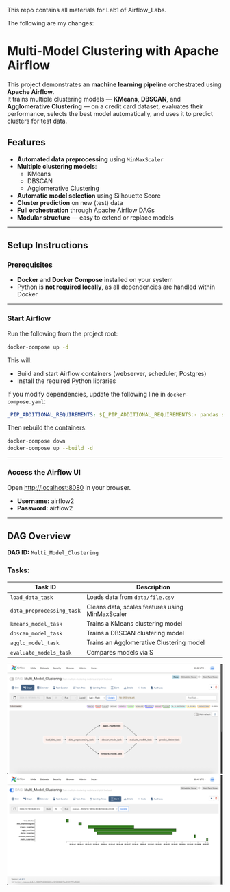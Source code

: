 This repo contains all materials for Lab1 of Airflow_Labs.

The following are my changes:
# Multi-Model Clustering with Apache Airflow

This project demonstrates an **machine learning pipeline** orchestrated using **Apache Airflow**.  
It trains multiple clustering models — **KMeans**, **DBSCAN**, and **Agglomerative Clustering** — on a credit card dataset, evaluates their performance, selects the best model automatically, and uses it to predict clusters for test data.

## Features

- **Automated data preprocessing** using `MinMaxScaler`
- **Multiple clustering models**:
  - KMeans
  - DBSCAN
  - Agglomerative Clustering
- **Automatic model selection** using Silhouette Score
- **Cluster prediction** on new (test) data
- **Full orchestration** through Apache Airflow DAGs
- **Modular structure** — easy to extend or replace models

---

## Setup Instructions

### Prerequisites
- **Docker** and **Docker Compose** installed on your system
- Python is **not required locally**, as all dependencies are handled within Docker

---

### Start Airflow
Run the following from the project root:

```bash
docker-compose up -d
```

This will:
- Build and start Airflow containers (webserver, scheduler, Postgres)
- Install the required Python libraries

If you modify dependencies, update the following line in `docker-compose.yaml`:

```yaml
_PIP_ADDITIONAL_REQUIREMENTS: ${_PIP_ADDITIONAL_REQUIREMENTS:- pandas scikit-learn kneed }
```

Then rebuild the containers:

```bash
docker-compose down
docker-compose up --build -d
```

---

### Access the Airflow UI

Open [http://localhost:8080](http://localhost:8080) in your browser.  
- **Username:** airflow2  
- **Password:** airflow2 

---

## DAG Overview

**DAG ID:** `Multi_Model_Clustering`

### Tasks:

| Task ID | Description |
|----------|--------------|
| `load_data_task` | Loads data from `data/file.csv` |
| `data_preprocessing_task` | Cleans data, scales features using MinMaxScaler |
| `kmeans_model_task` | Trains a KMeans clustering model |
| `dbscan_model_task` | Trains a DBSCAN clustering model |
| `agglo_model_task` | Trains an Agglomerative Clustering model |
| `evaluate_models_task` | Compares models via S

![Description of image](screenshots/s1.png)
![Description of image](screenshots/s2.png)